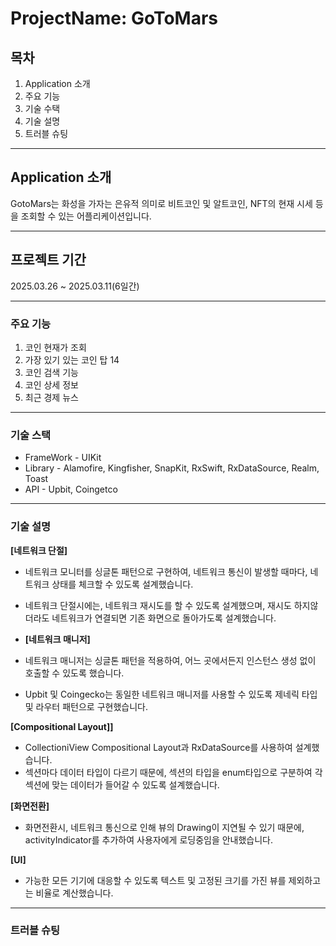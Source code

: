 # ProjectName: GoToMars

## 목차
1. Application 소개
2. 주요 기능
3. 기술 수택
4. 기술 설명
5. 트러블 슈팅

***

## Application 소개
GotoMars는 화성을 가자는 은유적 의미로 비트코인 및 알트코인, NFT의 현재 시세 등을 조회할 수 있는 어플리케이션입니다.

***

## 프로젝트 기간
2025.03.26 ~ 2025.03.11(6일간)

***

### 주요 기능
1. 코인 현재가 조회
2. 가장 있기 있는 코인 탑 14
3. 코인 검색 기능
4. 코인 상세 정보
5. 최근 경제 뉴스

***
### 기술 스택
- FrameWork - UIKit  
- Library - Alamofire, Kingfisher, SnapKit, RxSwift, RxDataSource, Realm, Toast
- API - Upbit, Coingetco

***
### 기술 설명
<b>[네트워크 단절]</b>  
- 네트워크 모니터를 싱글톤 패턴으로 구현하여, 네트워크 통신이 발생할 때마다, 네트워크 상태를 체크할 수 있도록 설계했습니다.
- 네트워크 단절시에는, 네트워크 재시도를 할 수 있도록 설계했으며, 재시도 하지않더라도 네트워크가 연결되면 기존 화면으로 돌아가도록 설계했습니다.

- <b>[네트워크 매니저]</b>  
- 네트워크 매니저는 싱글톤 패턴을 적용하여, 어느 곳에서든지 인스턴스 생성 없이 호출할 수 있도록 했습니다.
- Upbit 및 Coingecko는 동일한 네트워크 매니저를 사용할 수 있도록 제네릭 타입 및 라우터 패턴으로 구현했습니다.

<b>[Compositional Layout]]</b>  
- CollectioniView Compositional Layout과 RxDataSource를 사용하여 설계했습니다.
- 섹션마다 데이터 타입이 다르기 때문에, 섹션의 타입을 enum타입으로 구분하여 각 섹션에 맞는 데이터가 들어갈 수 있도록 설계했습니다.

<b>[화면전환]</b>  
- 화면전환시, 네트워크 통신으로 인해 뷰의 Drawing이 지연될 수 있기 때문에, activityIndicator를 추가하여 사용자에게 로딩중임을 안내했습니다.

<b>[UI]</b>  
- 가능한 모든 기기에 대응할 수 있도록 텍스트 및 고정된 크기를 가진 뷰를 제외하고는 비율로 계산했습니다.

***
### 트러블 슈팅





